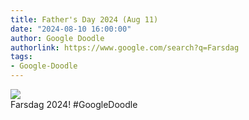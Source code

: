 ```yaml
---
title: Father's Day 2024 (Aug 11)
date: "2024-08-10 16:00:00"
author: Google Doodle
authorlink: https://www.google.com/search?q=Farsdag
tags:
- Google-Doodle
---
```

<img src="https://www.google.com/logos/doodles/2024/fathers-day-2024-aug-11-6753651837110472-l.png" referrerpolicy="no-referrer"><br>Farsdag 2024! #GoogleDoodle